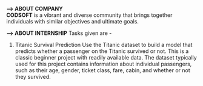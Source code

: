 **--> ABOUT COMPANY**                                                    
**CODSOFT** is a vibrant and diverse community that brings together individuals with similar objectives and ultimate goals.

**--> ABOUT INTERNSHIP**
Tasks given are -
  
  1. Titanic Survival Prediction
       Use the Titanic dataset to build a model that predicts whether a passenger on the Titanic survived or not. This is a classic beginner project with readily            available data.
       The dataset typically used for this project contains information about individual passengers, such as their age, gender, ticket class, fare, cabin, and               whether or not they survived.
